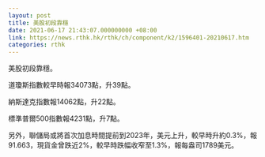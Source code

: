 ```yaml
---
layout: post
title: 美股初段靠穩
date: 2021-06-17 21:43:07.000000000 +08:00
link: https://news.rthk.hk/rthk/ch/component/k2/1596401-20210617.htm
categories: rthk
---
```


美股初段靠穩。

道瓊斯指數較早時報34073點，升39點。

納斯達克指數報14062點，升22點。

標準普爾500指數報4231點，升7點。

另外，聯儲局或將首次加息時間提前到2023年，美元上升，較早時升約0.3%，報91.663，現貨金曾跌近2%，較早時跌幅收窄至1.3%，報每盎司1789美元。
